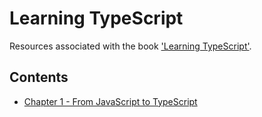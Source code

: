 # Learning TypeScript

Resources associated with the book ['Learning
TypeScript'][ref-LearningTypescript].

## Contents

- [Chapter 1 - From JavaScript to TypeScript][ref-chapter01]



<!-- References -->
[ref-LearningTypescript]: https://www.learningtypescript.com
[ref-chapter01]: 01-from-js-to-ts/README.md

